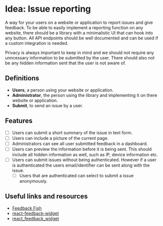 # Idea: Issue reporting
A way for your users on a website or application to report issues and give feedback.
To be able to easily implement a reporting function on any website, there should be a library with a minimalistic UI that can hook into any button.
All API endpoints should be well documented and can be used if a custom integration is needed.

Privacy is always important to keep in mind and we should not require any unncessary information to be submitted by the user. There should also not be any hidden information sent that the user is not aware of.

## Definitions
* **Users**, a person using your website or application.
* **Administrator**, the person using the library and implementing it on there website or application.
* **Submit**, to send an issue by a user.

## Features
- [ ] Users can submit a short summary of the issue in text form.
- [ ] Users can include a picture of the current page.
- [ ] Administrators can see all user submitted feedback in a dashboard.
- [ ] Users can preview the information before it is being sent. This should include all hidden information as well, such as IP, device information etc.
- [ ] Users can submit issues without being authenticated. However if a user is authenticated the users email/identifier can be sent along with the issue.
  - [ ] Users that are authenticated can select to submit a issue anonymously.

## Useful links and resources
* [Feedback Fish](https://feedback.fish/)
* [react-feedback-widget](https://github.com/servoice/react-feedback-widget)
* [react_feedback_widget](https://github.com/BinaryLeo/react_feedback_widget)